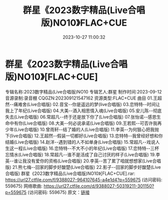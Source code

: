 ﻿---
title: 群星《2023数字精品(Live合唱版)NO10》FLAC+CUE
date: 2023-10-27 11:00:32
categories: WAV车载音乐、镜像
tags: 华语中文
---
# 群星《2023数字精品(Live合唱版)NO10》[FLAC+CUE]

专辑名称:2023数字精品(Live合唱版)NO10
专辑艺人:群星
制作时间:2023-09-12
音源录制:录音棚
CQGZN:202309121547162
资源类型:FLAC+CUE
曲目
01.王超然--痛难舍(Live合唱版)
02.音宝--你是遥远的梦(live合唱版)
03.恋特特--时间让我上了年纪(Live合唱版)
04.大美--酒入相思情入魂(Live合唱版)
05.安儿陈--彻底失去(Live合唱版)
06.常超凡--终于还是放下你了(Live合唱版)
07.张怡诺--感恩生命中有你(Live合唱版)
08.大美--何必说承诺(Live合唱版)
09.王若熙--可否许我再少年(Live合唱版)
10.曾雨轩--结了婚的人(Live合唱版)
11.李英--为何狠心把我抛下(live合唱版)
12.王超然--假装一切都好(Live合唱版)
13.恋特特--我曾经好想和你结婚(Live合唱版)
14.赵洋--遇到错的人不如单身(Live合唱版)
15.常超凡--戏说人生这一程(Live合唱版)
16.恋特特--不大不小的年纪(Live合唱版)
17.恋特特--三杯忘情水(Live合唱版)
18.常超凡--谁不是活成了自己讨厌的样子(Live合唱版)
19.李英--谁让我没有爱你的资格(Live合唱版)
20.李英--苦了累了咱就想想家(Live合唱版)
21.熊七梅--回家的脚步好酸楚(Live合唱版)
22.影子--回家的脚步好酸楚(Live合唱版)
群星《2023数字精品(Live合唱版)NO10》[FLAC+CUE].rar: https://url27.ctfile.com/f/9388027-964107645-a4e1d4?p=559675
(访问密码: 559675)
网络歌曲: https://url27.ctfile.com/d/9388027-50319211-301150?p=559675
(访问密码: 559675)
原文：[链接](https://blog.sina.com.cn/s/blog_1647c7e76010313mv.html)